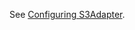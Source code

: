 See [Configuring S3Adapter](https://github.com/ParsePlatform/parse-server/wiki/Configuring-File-Adapters).
